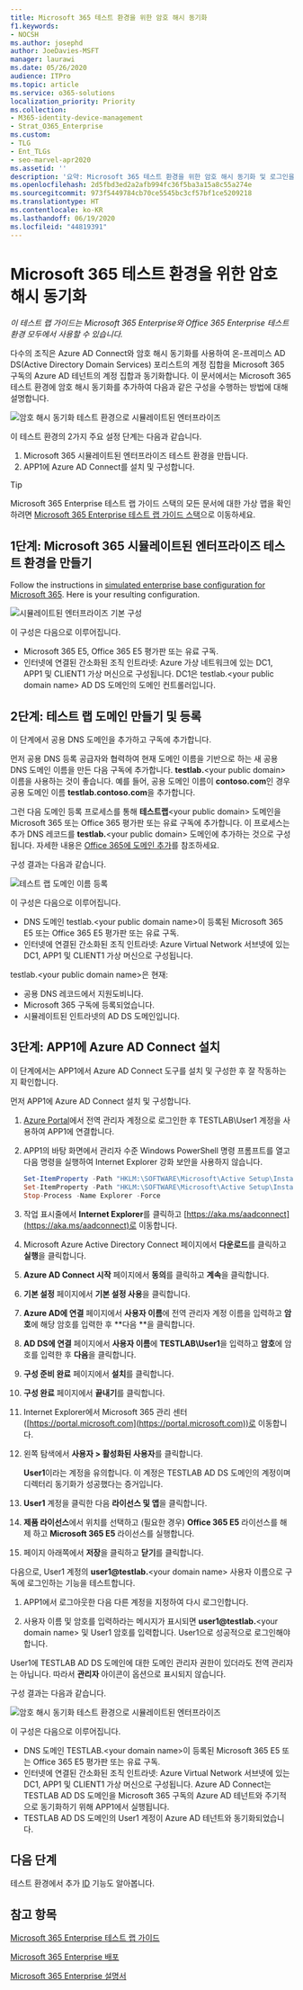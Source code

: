 ```yaml
---
title: Microsoft 365 테스트 환경을 위한 암호 해시 동기화
f1.keywords:
- NOCSH
ms.author: josephd
author: JoeDavies-MSFT
manager: laurawi
ms.date: 05/26/2020
audience: ITPro
ms.topic: article
ms.service: o365-solutions
localization_priority: Priority
ms.collection:
- M365-identity-device-management
- Strat_O365_Enterprise
ms.custom:
- TLG
- Ent_TLGs
- seo-marvel-apr2020
ms.assetid: ''
description: '요약: Microsoft 365 테스트 환경을 위한 암호 해시 동기화 및 로그인을 구성하고 보여 줍니다.'
ms.openlocfilehash: 2d5fbd3ed2a2afb994fc36f5ba3a15a8c55a274e
ms.sourcegitcommit: 973f5449784cb70ce5545bc3cf57bf1ce5209218
ms.translationtype: HT
ms.contentlocale: ko-KR
ms.lasthandoff: 06/19/2020
ms.locfileid: "44819391"
---
```

# <a name="password-hash-synchronization-for-your-microsoft-365-test-environment"></a>Microsoft 365 테스트 환경을 위한 암호 해시 동기화

*이 테스트 랩 가이드는 Microsoft 365 Enterprise와 Office 365 Enterprise 테스트 환경 모두에서 사용할 수 있습니다.*

다수의 조직은 Azure AD Connect와 암호 해시 동기화를 사용하여 온-프레미스 AD DS(Active Directory Domain Services) 포리스트의 계정 집합을 Microsoft 365 구독의 Azure AD 테넌트의 계정 집합과 동기화합니다. 이 문서에서는 Microsoft 365 테스트 환경에 암호 해시 동기화를 추가하여 다음과 같은 구성을 수행하는 방법에 대해 설명합니다.
  
![암호 해시 동기화 테스트 환경으로 시뮬레이트된 엔터프라이즈](../media/password-hash-sync-m365-ent-test-environment/Phase3.png)
  
이 테스트 환경의 2가지 주요 설정 단계는 다음과 같습니다.
  
1. Microsoft 365 시뮬레이트된 엔터프라이즈 테스트 환경을 만듭니다.
2. APP1에 Azure AD Connect를 설치 및 구성합니다.
    
> [!TIP]
> Microsoft 365 Enterprise 테스트 랩 가이드 스택의 모든 문서에 대한 가상 맵을 확인하려면 [Microsoft 365 Enterprise 테스트 랩 가이드 스택](../media/m365-enterprise-test-lab-guides/Microsoft365EnterpriseTLGStack.pdf)으로 이동하세요.
  
## <a name="phase-1-create-the-microsoft-365-simulated-enterprise-test-environment"></a>1단계: Microsoft 365 시뮬레이트된 엔터프라이즈 테스트 환경을 만들기

Follow the instructions in [simulated enterprise base configuration for Microsoft 365](simulated-ent-base-configuration-microsoft-365-enterprise.md). Here is your resulting configuration.
  
![시뮬레이트된 엔터프라이즈 기본 구성](../media/password-hash-sync-m365-ent-test-environment/Phase1.png)
  
이 구성은 다음으로 이루어집니다. 
  
- Microsoft 365 E5, Office 365 E5 평가판 또는 유료 구독.
- 인터넷에 연결된 간소화된 조직 인트라넷: Azure 가상 네트워크에 있는 DC1, APP1 및 CLIENT1 가상 머신으로 구성됩니다. DC1은 testlab.\<your public domain name> AD DS 도메인의 도메인 컨트롤러입니다.

## <a name="phase-2-create-and-register-the-testlab-domain"></a>2단계: 테스트 랩 도메인 만들기 및 등록

이 단계에서 공용 DNS 도메인을 추가하고 구독에 추가합니다.

먼저 공용 DNS 등록 공급자와 협력하여 현재 도메인 이름을 기반으로 하는 새 공용 DNS 도메인 이름을 만든 다음 구독에 추가합니다. **testlab.**\<your public domain> 이름을 사용하는 것이 좋습니다. 예를 들어, 공용 도메인 이름이 **<span>contoso</span>.com**인 경우 공용 도메인 이름 **<span>testlab</span>.contoso.com**을 추가합니다.
  
그런 다음 도메인 등록 프로세스를 통해 **테스트랩**\<your public domain> 도메인을 Microsoft 365 또는 Office 365 평가판 또는 유료 구독에 추가합니다. 이 프로세스는 추가 DNS 레코드를 **testlab.**\<your public domain> 도메인에 추가하는 것으로 구성됩니다. 자세한 내용은 [Office 365에 도메인 추가](https://docs.microsoft.com/office365/admin/setup/add-domain)를 참조하세요. 

구성 결과는 다음과 같습니다.
  
![테스트 랩 도메인 이름 등록](../media/password-hash-sync-m365-ent-test-environment/Phase2.png)
  
이 구성은 다음으로 이루어집니다.

- DNS 도메인 testlab.\<your public domain name>이 등록된 Microsoft 365 E5 또는 Office 365 E5 평가판 또는  유료 구독.
- 인터넷에 연결된 간소화된 조직 인트라넷: Azure Virtual Network 서브넷에 있는 DC1, APP1 및 CLIENT1 가상 머신으로 구성됩니다.

testlab.\<your public domain name>은 현재:

- 공용 DNS 레코드에서 지원도비니다.
- Microsoft 365 구독에 등록되었습니다.
- 시뮬레이트된 인트라넷의 AD DS 도메인입니다.
     
## <a name="phase-3-install-azure-ad-connect-on-app1"></a>3단계: APP1에 Azure AD Connect 설치

이 단계에서는 APP1에서 Azure AD Connect 도구를 설치 및 구성한 후 잘 작동하는지 확인합니다.
  
먼저 APP1에 Azure AD Connect 설치 및 구성합니다.

1. [Azure Portal](https://portal.azure.com)에서 전역 관리자 계정으로 로그인한 후 TESTLAB\\User1 계정을 사용하여 APP1에 연결합니다.
    
2. APP1의 바탕 화면에서 관리자 수준 Windows PowerShell 명령 프롬프트를 열고 다음 명령을 실행하여 Internet Explorer 강화 보안을 사용하지 않습니다.
    
   ```powershell
   Set-ItemProperty -Path "HKLM:\SOFTWARE\Microsoft\Active Setup\Installed Components\{A509B1A7-37EF-4b3f-8CFC-4F3A74704073}" -Name "IsInstalled" -Value 0
   Set-ItemProperty -Path "HKLM:\SOFTWARE\Microsoft\Active Setup\Installed Components\{A509B1A8-37EF-4b3f-8CFC-4F3A74704073}" -Name "IsInstalled" -Value 0
   Stop-Process -Name Explorer -Force
   ```

3. 작업 표시줄에서 **Internet Explorer**를 클릭하고 [https://aka.ms/aadconnect](https://aka.ms/aadconnect)로 이동합니다.
    
4. Microsoft Azure Active Directory Connect 페이지에서 **다운로드**를 클릭하고 **실행**을 클릭합니다.
    
5. **Azure AD Connect 시작** 페이지에서 **동의**를 클릭하고 **계속**을 클릭합니다.
    
6. **기본 설정** 페이지에서 **기본 설정 사용**을 클릭합니다.
    
7. **Azure AD에 연결** 페이지에서 **사용자 이름**에 전역 관리자 계정 이름을 입력하고 **암호**에 해당 암호를 입력한 후 **다음 **을 클릭합니다.
    
8. **AD DS에 연결** 페이지에서 **사용자 이름**에 **TESTLAB\\User1**을 입력하고 **암호**에 암호를 입력한 후 **다음**을 클릭합니다.
    
9. **구성 준비 완료** 페이지에서 **설치**를 클릭합니다.
    
10. **구성 완료** 페이지에서 **끝내기**를 클릭합니다.
    
11. Internet Explorer에서 Microsoft 365 관리 센터([https://portal.microsoft.com](https://portal.microsoft.com))로 이동합니다.
    
12. 왼쪽 탐색에서 **사용자 > 활성화된 사용자**를 클릭합니다.
    
    **User1**이라는 계정을 유의합니다. 이 계정은 TESTLAB AD DS 도메인의 계정이며 디렉터리 동기화가 성공했다는 증거입니다.
    
13. **User1** 계정을 클릭한 다음 **라이선스 및 앱**을 클릭합니다.
    
14. **제품 라이선스**에서 위치를 선택하고 (필요한 경우) **Office 365 E5** 라이선스를 해제 하고 **Microsoft 365 E5** 라이선스를 실행합니다. 

15. 페이지 아래쪽에서 **저장**을 클릭하고 **닫기**를 클릭합니다.
    
다음으로, User1 계정의 <strong>user1@testlab.</strong>\<your domain name> 사용자 이름으로 구독에 로그인하는 기능을 테스트합니다.

1. APP1에서 로그아웃한 다음 다른 계정을 지정하여 다시 로그인합니다.

2. 사용자 이름 및 암호를 입력하라는 메시지가 표시되면 <strong>user1@testlab.</strong>\<your domain name> 및 User1 암호를 입력합니다. User1으로 성공적으로 로그인해야 합니다. 
 
User1에 TESTLAB AD DS 도메인에 대한 도메인 관리자 권한이 있더라도 전역 관리자는 아닙니다. 따라서 **관리자** 아이콘이 옵션으로 표시되지 않습니다. 

구성 결과는 다음과 같습니다.

![암호 해시 동기화 테스트 환경으로 시뮬레이트된 엔터프라이즈](../media/password-hash-sync-m365-ent-test-environment/Phase3.png)

이 구성은 다음으로 이루어집니다. 
  
- DNS 도메인 TESTLAB.\<your domain name>이 등록된 Microsoft 365 E5 또는 Office 365 E5 평가판 또는  유료 구독.
- 인터넷에 연결된 간소화된 조직 인트라넷: Azure Virtual Network 서브넷에 있는 DC1, APP1 및 CLIENT1 가상 머신으로 구성됩니다. Azure AD Connect는 TESTLAB AD DS 도메인을 Microsoft 365 구독의 Azure AD 테넌트와 주기적으로 동기화하기 위해 APP1에서 실행됩니다.
- TESTLAB AD DS 도메인의 User1 계정이 Azure AD 테넌트와 동기화되었습니다.

## <a name="next-step"></a>다음 단계

테스트 환경에서 추가 [ID](m365-enterprise-test-lab-guides.md#identity) 기능도 알아봅니다.

## <a name="see-also"></a>참고 항목

[Microsoft 365 Enterprise 테스트 랩 가이드](m365-enterprise-test-lab-guides.md)

[Microsoft 365 Enterprise 배포](deploy-microsoft-365-enterprise.md)

[Microsoft 365 Enterprise 설명서](https://docs.microsoft.com/microsoft-365-enterprise/)


